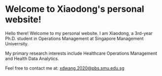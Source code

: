 # Welcome to Xiaodong's personal website!
Hello there! Welcome to my personal website. I am Xiaodong, a 3rd-year Ph.D. student in Operations Management at Singapore Management Univerrsity.

My primary research interests include Healthcare Operations Management and Health Data Analytics.

Feel free to contact me at: xdwang.2020@pbs.smu.edu.sg
